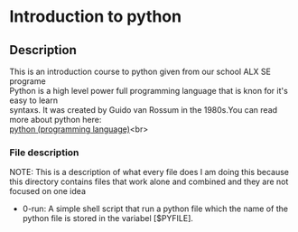 # Introduction to python

## Description
This is an introduction course to python given from our school ALX SE programe<br>
Python is a high level power full programming language that is knon for it's easy to learn <br>
syntaxs. It was created by Guido van Rossum in the 1980s.You can read more about python here: <br>
[python (programming language)](https://en.wikipedia.org/wiki/Python_(programming_language))<br>

### File description
NOTE: This is a description of what every file does I am doing this because this directory 
contains files that work alone and combined and they are not focused on one idea

* 0-run: A simple shell script that run a python file which the name of the python file is stored in the variabel [$PYFILE].
